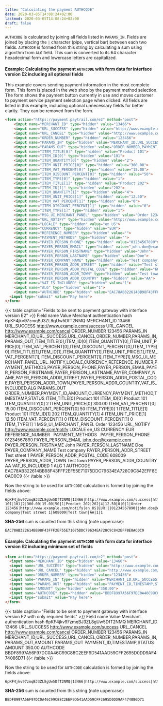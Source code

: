 ```yaml
---
title: "Calculating the payment AUTHCODE"
date: 2020-03-05T14:08:24+02:00
lastmod: 2020-03-05T14:08:24+02:00
draft: false
---
```


`AUTHCODE` is calculated by joining all fields listed in `PARAMS_IN`. Fields are joined by placing the `|` character (pipe, vertical bar) between each two fields. `AUTHCODE` is formed from this string by calculating a sum using algorithm from `ALG` field. This sum is converted to its 64 character hexadecimal form and lowercase letters are capitalized.

#### Example: Calculating the payment `AUTHCODE` with form data for interface version E2 including all optional fields

This example covers sending payment information in the most complete form. This form is placed in the web shop by the payment method selection. The form shows the payment button currently in use and moves customer to payment service payment selection page when clicked. All fields are listed in this example, including optional unnecessary fields for better clarity. They can be removed from the form.

```html
<form action="https://payment.paytrail.com/e2" method="post">
    <input name="MERCHANT_ID" type="hidden" value="13466">
    <input name="URL_SUCCESS" type="hidden" value="http://www.example.com/success">
    <input name="URL_CANCEL" type="hidden" value="http://www.example.com/cancel">
    <input name="ORDER_NUMBER" type="hidden" value="123456">
    <input name="PARAMS_IN" type="hidden" value="MERCHANT_ID,URL_SUCCESS,URL_CANCEL,ORDER_NUMBER,PARAMS_IN,PARAMS_OUT,ITEM_TITLE[0],ITEM_ID[0],ITEM_QUANTITY[0],ITEM_UNIT_PRICE[0],ITEM_VAT_PERCENT[0],ITEM_DISCOUNT_PERCENT[0],ITEM_TYPE[0],ITEM_TITLE[1],ITEM_ID[1],ITEM_QUANTITY[1],ITEM_UNIT_PRICE[1],ITEM_VAT_PERCENT[1],ITEM_DISCOUNT_PERCENT[1],ITEM_TYPE[1],MSG_UI_MERCHANT_PANEL,URL_NOTIFY,LOCALE,CURRENCY,REFERENCE_NUMBER,PAYMENT_METHODS,PAYER_PERSON_PHONE,PAYER_PERSON_EMAIL,PAYER_PERSON_FIRSTNAME,PAYER_PERSON_LASTNAME,PAYER_COMPANY_NAME,PAYER_PERSON_ADDR_STREET,PAYER_PERSON_ADDR_POSTAL_CODE,PAYER_PERSON_ADDR_TOWN,PAYER_PERSON_ADDR_COUNTRY,VAT_IS_INCLUDED,ALG">
    <input name="PARAMS_OUT" type="hidden" value="ORDER_NUMBER,PAYMENT_ID,AMOUNT,CURRENCY,PAYMENT_METHOD,TIMESTAMP,STATUS">
    <input name="ITEM_TITLE[0]" type="hidden" value="Product 101">
    <input name="ITEM_ID[0]" type="hidden" value="101">
    <input name="ITEM_QUANTITY[0]" type="hidden" value="2">
    <input name="ITEM_UNIT_PRICE[0]" type="hidden" value="300.00">
    <input name="ITEM_VAT_PERCENT[0]" type="hidden" value="15.00">
    <input name="ITEM_DISCOUNT_PERCENT[0]" type="hidden" value="50">
    <input name="ITEM_TYPE[0]" type="hidden" value="1">
    <input name="ITEM_TITLE[1]" type="hidden" value="Product 202">
    <input name="ITEM_ID[1]" type="hidden" value="202">
    <input name="ITEM_QUANTITY[1]" type="hidden" value="4">
    <input name="ITEM_UNIT_PRICE[1]" type="hidden" value="12.50">
    <input name="ITEM_VAT_PERCENT[1]" type="hidden" value="0">
    <input name="ITEM_DISCOUNT_PERCENT[1]" type="hidden" value="0">
    <input name="ITEM_TYPE[1]" type="hidden" value="1">
    <input name="MSG_UI_MERCHANT_PANEL" type="hidden" value="Order 123456">
    <input name="URL_NOTIFY" type="hidden" value="http://www.example.com/notify">
    <input name="LOCALE" type="hidden" value="en_US">
    <input name="CURRENCY" type="hidden" value="EUR">
    <input name="REFERENCE_NUMBER" type="hidden" value="">
    <input name="PAYMENT_METHODS" type="hidden" value="">
    <input name="PAYER_PERSON_PHONE" type="hidden" value="01234567890">
    <input name="PAYER_PERSON_EMAIL" type="hidden" value="john.doe@example.com">
    <input name="PAYER_PERSON_FIRSTNAME" type="hidden" value="John">
    <input name="PAYER_PERSON_LASTNAME" type="hidden" value="Doe">
    <input name="PAYER_COMPANY_NAME" type="hidden" value="Test company">
    <input name="PAYER_PERSON_ADDR_STREET" type="hidden" value="Test street 1">
    <input name="PAYER_PERSON_ADDR_POSTAL_CODE" type="hidden" value="608009">
    <input name="PAYER_PERSON_ADDR_TOWN" type="hidden" value="Test town">
    <input name="PAYER_PERSON_ADDR_COUNTRY" type="hidden" value="AA">
    <input name="VAT_IS_INCLUDED" type="hidden" value="1">
    <input name="ALG" type="hidden" value="1">
    <input name="AUTHCODE" type="hidden" value="EAC78AB322614BB98F43FFF2EF55E71075DDC79634EA728C9C842EFF8E0AC0C9">
  <input type="submit" value="Pay here">
</form>
```

{{< table caption="Fields to be sent to payment gateway with interface version E2" >}}
    <thead>
        <tr>
            <th>Field name</th>
            <th>Value</th>
        </tr>
    </thead>
    <tbody>
        <tr>
            <td>Merchant authentication hash</td>
            <td>6pKF4jkv97zmqBJ3ZL8gUw5DfT2NMQ</td>
        </tr>
        <tr>
            <td>MERCHANT_ID</td>
            <td>13466</td>
        </tr>
        <tr>
            <td>URL_SUCCESS</td>
            <td>http://www.example.com/success</td>
        </tr>
        <tr>
            <td>URL_CANCEL</td>
            <td>http://www.example.com/cancel</td>
        </tr>
        <tr>
            <td>ORDER_NUMBER</td>
            <td>123456</td>
        </tr>
        <tr>
            <td>PARAMS_IN</td>
            <td class="break-word">
                MERCHANT_ID,URL_SUCCESS,URL_CANCEL,ORDER_NUMBER,PARAMS_IN,PARAMS_OUT,ITEM_TITLE[0],ITEM_ID[0],ITEM_QUANTITY[0],ITEM_UNIT_PRICE[0],ITEM_VAT_PERCENT[0],ITEM_DISCOUNT_PERCENT[0],ITEM_TYPE[0],ITEM_TITLE[1],ITEM_ID[1],ITEM_QUANTITY[1],ITEM_UNIT_PRICE[1],ITEM_VAT_PERCENT[1],ITEM_DISCOUNT_PERCENT[1],ITEM_TYPE[1],MSG_UI_MERCHANT_PANEL,URL_NOTIFY,LOCALE,CURRENCY,REFERENCE_NUMBER,PAYMENT_METHODS,PAYER_PERSON_PHONE,PAYER_PERSON_EMAIL,PAYER_PERSON_FIRSTNAME,PAYER_PERSON_LASTNAME,PAYER_COMPANY_NAME,PAYER_PERSON_ADDR_STREET,PAYER_PERSON_ADDR_POSTAL_CODE,PAYER_PERSON_ADDR_TOWN,PAYER_PERSON_ADDR_COUNTRY,VAT_IS_INCLUDED,ALG
            </td>
        </tr>
        <tr>
            <td>PARAMS_OUT</td>
            <td class="break-word">ORDER_NUMBER,PAYMENT_ID,AMOUNT,CURRENCY,PAYMENT_METHOD,TIMESTAMP,STATUS
            </td>
        </tr>
        <tr>
            <td>ITEM_TITLE[0]</td>
            <td>Product 101</td>
        </tr>
        <tr>
            <td>ITEM_ID[0]</td>
            <td>Product 101</td>
        </tr>
        <tr>
            <td>ITEM_QUANTITY[0]</td>
            <td>2</td>
        </tr>
        <tr>
            <td>ITEM_UNIT_PRICE[0]</td>
            <td>300.00</td>
        </tr>
        <tr>
            <td>ITEM_VAT_PERCENT[0]</td>
            <td>15.00</td>
        </tr>
        <tr>
            <td>ITEM_DISCOUNT_PERCENT[0]</td>
            <td>50</td>
        </tr>
        <tr>
            <td>ITEM_TYPE[0]</td>
            <td>1</td>
        </tr>
        <tr>
            <td>ITEM_TITLE[1]</td>
            <td>Product 101</td>
        </tr>
        <tr>
            <td>ITEM_ID[1]</td>
            <td>202</td>
        </tr>
        <tr>
            <td>ITEM_QUANTITY[1]</td>
            <td>4</td>
        </tr>
        <tr>
            <td>ITEM_UNIT_PRICE[1]</td>
            <td>12.50</td>
        </tr>
        <tr>
            <td>ITEM_VAT_PERCENT[1]</td>
            <td>0</td>
        </tr>
        <tr>
            <td>ITEM_DISCOUNT_PERCENT[1]</td>
            <td>0</td>
        </tr>
        <tr>
            <td>ITEM_TYPE[1]</td>
            <td>1</td>
        </tr>
        <tr>
            <td>MSG_UI_MERCHANT_PANEL</td>
            <td>Order 123456</td>
        </tr>
        <tr>
            <td>URL_NOTIFY</td>
            <td>http://www.example.com/notify</td>
        </tr>
        <tr>
            <td>LOCALE</td>
            <td>en_US</td>
        </tr>
        <tr>
            <td>CURRENCY</td>
            <td>EUR</td>
        </tr>
        <tr>
            <td>REFERENCE_NUMBER</td>
            <td>&nbsp;</td>
        </tr>
        <tr>
            <td>PAYMENT_METHODS</td>
            <td>&nbsp;</td>
        </tr>
        <tr>
            <td>PAYER_PERSON_PHONE</td>
            <td>01234567890</td>
        </tr>
        <tr>
            <td>PAYER_PERSON_EMAIL</td>
            <td>john.doe@example.com</td>
        </tr>
        <tr>
            <td>PAYER_PERSON_FIRSTNAME</td>
            <td>John</td>
        </tr>
        <tr>
            <td>PAYER_PERSON_LASTNAME</td>
            <td>Doe</td>
        </tr>
        <tr>
            <td>PAYER_COMPANY_NAME</td>
            <td>Test company</td>
        </tr>
        <tr>
            <td>PAYER_PERSON_ADDR_STREET</td>
            <td>Test street 1</td>
        </tr>
        <tr>
            <td>PAYER_PERSON_ADDR_POSTAL_CODE</td>
            <td>608009</td>
        </tr>
        <tr>
            <td>PAYER_PERSON_ADDR_TOWN</td>
            <td>Test town</td>
        </tr>
        <tr>
            <td>PAYER_PERSON_ADDR_COUNTRY</td>
            <td>AA</td>
        </tr>
        <tr>
            <td>VAT_IS_INCLUDED</td>
            <td>1</td>
        </tr>
        <tr>
            <td>ALG</td>
            <td>1</td>
        </tr>
        <tr>
            <td>AUTHCODE</td>
            <td>EAC78AB322614BB98F43FFF2EF55E71075DDC79634EA728C9C842EFF8E0AC0C9</td>
        </tr>
    </tbody>
{{< /table >}}

Now the string to be used for `AUTHCODE` calculation is formed by joining the fields above:

```plain
6pKF4jkv97zmqBJ3ZL8gUw5DfT2NMQ|13466|http://www.example.com/success|http://www.example.com/cancel|123456|MERCHANT_ID,URL_SUCCESS,URL_CANCEL,ORDER_NUMBER,PARAMS_IN,PARAMS_OUT,ITEM_TITLE[0],ITEM_ID[0],ITEM_QUANTITY[0],ITEM_UNIT_PRICE[0],ITEM_VAT_PERCENT[0],ITEM_DISCOUNT_PERCENT[0],ITEM_TYPE[0],ITEM_TITLE[1],ITEM_ID[1],ITEM_QUANTITY[1],ITEM_UNIT_PRICE[1],ITEM_VAT_PERCENT[1],ITEM_DISCOUNT_PERCENT[1],ITEM_TYPE[1],MSG_UI_MERCHANT_PANEL,URL_NOTIFY,LOCALE,CURRENCY,REFERENCE_NUMBER,PAYMENT_METHODS,PAYER_PERSON_PHONE,PAYER_PERSON_EMAIL,PAYER_PERSON_FIRSTNAME,PAYER_PERSON_LASTNAME,PAYER_COMPANY_NAME,PAYER_PERSON_ADDR_STREET,PAYER_PERSON_ADDR_POSTAL_CODE,PAYER_PERSON_ADDR_TOWN,PAYER_PERSON_ADDR_COUNTRY,VAT_IS_INCLUDED,ALG|ORDER_NUMBER,PAYMENT_ID,AMOUNT,CURRENCY,PAYMENT_METHOD,TIMESTAMP,STATUS|Product 101|101|2|300.00|15.00|50|1|Product 202|202|4|12.50|0|0|1|Order 123456|http://www.example.com/notify|en_US|EUR|||01234567890|john.doe@example.com|John|Doe|Test company|Test street 1|608009|Test town|AA|1|1
```

**SHA-256** sum is counted from this string (note uppercase):

```plain
EAC78AB322614BB98F43FFF2EF55E71075DDC79634EA728C9C842EFF8E0AC0C9
```

#### Example: Calculating the payment `AUTHCODE` with form data for interface version E2 including minimum set of fields

```html
<form action="https://payment.paytrail.com/e2" method="post">
  <input name="MERCHANT_ID" type="hidden" value="13466">
  <input name="URL_SUCCESS" type="hidden" value="http://www.example.com/success">
  <input name="URL_CANCEL" type="hidden" value="http://www.example.com/cancel">
  <input name="ORDER_NUMBER" type="hidden" value="123456">
  <input name="PARAMS_IN" type="hidden" value="MERCHANT_ID,URL_SUCCESS,URL_CANCEL,ORDER_NUMBER,PARAMS_IN,PARAMS_OUT,AMOUNT">
  <input name="PARAMS_OUT" type="hidden" value="PAYMENT_ID,TIMESTAMP,STATUS">
  <input name="AMOUNT" type="hidden" value="350.00">
  <input name="AUTHCODE" type="hidden" value="BBDF8997A56F97DC0A46C99C88C2EEF9D541AAD59CFF2695D0DD9AF474086D71">
  <input type="submit" value="Pay here">
</form>
```

{{< table caption="Fields to be sent to payment gateway with interface version E2 with only required fields" >}}
    <thead>
        <tr>
            <th>Field name</th>
            <th>Value</th>
        </tr>
    </thead>
    <tbody>
        <tr>
            <td>Merchant authentication hash</td>
            <td>6pKF4jkv97zmqBJ3ZL8gUw5DfT2NMQ</td>
        </tr>
        <tr>
            <td>MERCHANT_ID</td>
            <td>13466</td>
        </tr>
        <tr>
            <td>URL_SUCCESS</td>
            <td>http://www.example.com/success</td>
        </tr>
        <tr>
            <td>URL_CANCEL</td>
            <td>http://www.example.com/cancel</td>
        </tr>
        <tr>
            <td>ORDER_NUMBER</td>
            <td>123456</td>
        </tr>
        <tr>
            <td>PARAMS_IN</td>
            <td class="break-word">
                MERCHANT_ID,URL_SUCCESS,URL_CANCEL,ORDER_NUMBER,PARAMS_IN,PARAMS_OUT,AMOUNT</td>
        </tr>
        <tr>
            <td>PARAMS_OUT</td>
            <td>PAYMENT_ID,TIMESTAMP,STATUS</td>
        </tr>
        <tr>
            <td>AMOUNT</td>
            <td>350.00</td>
        </tr>
        <tr>
            <td>AUTHCODE</td>
            <td>BBDF8997A56F97DC0A46C99C88C2EEF9D541AAD59CFF2695D0DD9AF474086D71</td>
        </tr>
    </tbody>
{{< /table >}}

Now the string to be used for `AUTHCODE` calculation is formed by joining the fields above:

```plain
6pKF4jkv97zmqBJ3ZL8gUw5DfT2NMQ|13466|http://www.example.com/success|http://www.example.com/cancel|123456|MERCHANT_ID,URL_SUCCESS,URL_CANCEL,ORDER_NUMBER,PARAMS_IN,PARAMS_OUT,AMOUNT|PAYMENT_ID,TIMESTAMP,STATUS|350.00
```

**SHA-256** sum is counted from this string (note uppercase): 

```plain
BBDF8997A56F97DC0A46C99C88C2EEF9D541AAD59CFF2695D0DD9AF474086D71
```
